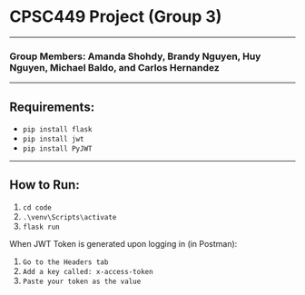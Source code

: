 # CPSC449 Project (Group 3)
---
### Group Members: Amanda Shohdy, Brandy Nguyen, Huy Nguyen, Michael Baldo, and Carlos Hernandez
---
## Requirements:
- ```pip install flask```
- ```pip install jwt```
- ```pip install PyJWT```
---
## How to Run:
1. ```cd code```
2. ```.\venv\Scripts\activate```
3. ```flask run```

When JWT Token is generated upon logging in (in Postman):  
1. ```Go to the Headers tab```  
2. ```Add a key called: x-access-token```  
3. ```Paste your token as the value```  

